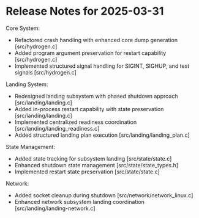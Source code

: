 # Release Notes for 2025-03-31

Core System:

- Refactored crash handling with enhanced core dump generation [src/hydrogen.c]
- Added program argument preservation for restart capability [src/hydrogen.c]
- Implemented structured signal handling for SIGINT, SIGHUP, and test signals [src/hydrogen.c]

Landing System:

- Redesigned landing subsystem with phased shutdown approach [src/landing/landing.c]
- Added in-process restart capability with state preservation [src/landing/landing.c]
- Implemented centralized readiness coordination [src/landing/landing_readiness.c]
- Added structured landing plan execution [src/landing/landing_plan.c]

State Management:

- Added state tracking for subsystem landing [src/state/state.c]
- Enhanced shutdown state management [src/state/state_types.h]
- Implemented restart state preservation [src/state/state.c]

Network:

- Added socket cleanup during shutdown [src/network/network_linux.c]
- Enhanced network subsystem landing coordination [src/landing/landing-network.c]
